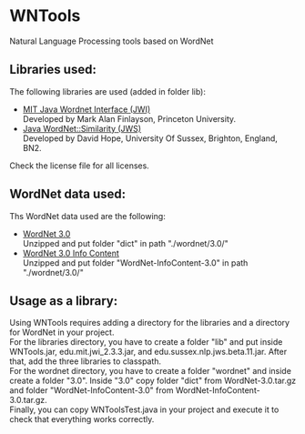 # WNTools
Natural Language Processing tools based on WordNet

## Libraries used:
The following libraries are used (added in folder lib):
- [MIT Java Wordnet Interface (JWI)](http://projects.csail.mit.edu/jwi/)  
  Developed by Mark Alan Finlayson, Princeton University.
- [Java WordNet::Similarity (JWS)](https://web.archive.org/web/20150328023411/http://www.sussex.ac.uk/Users/drh21/)  
  Developed by David Hope, University Of Sussex, Brighton, England, BN2.

Check the license file for all licenses.

## WordNet data used:
Ths WordNet data used are the following:
- [WordNet 3.0](http://wordnetcode.princeton.edu/3.0/WordNet-3.0.tar.gz)  
  Unzipped and put folder "dict" in path "./wordnet/3.0/"
- [WordNet 3.0 Info Content](http://www.d.umn.edu/~tpederse/Data/WordNet-InfoContent-3.0.tar.gz)  
  Unzipped and put folder "WordNet-InfoContent-3.0" in path "./wordnet/3.0/"

## Usage as a library:
Using WNTools requires adding a directory for the libraries and a directory for WordNet in your project.  
For the libraries directory, you have to create a folder "lib" and put inside WNTools.jar, edu.mit.jwi_2.3.3.jar, and edu.sussex.nlp.jws.beta.11.jar. After that, add the three libraries to classpath.  
For the wordnet directory, you have to create a folder "wordnet" and inside create a folder "3.0". Inside "3.0" copy folder "dict" from WordNet-3.0.tar.gz and folder "WordNet-InfoContent-3.0" from WordNet-InfoContent-3.0.tar.gz.  
Finally, you can copy WNToolsTest.java in your project and execute it to check that everything works correctly.  
